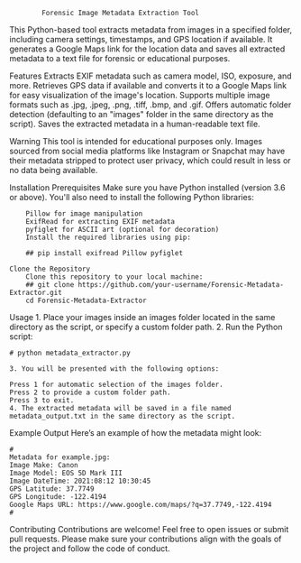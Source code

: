             Forensic Image Metadata Extraction Tool


This Python-based tool extracts metadata from images in a specified folder, including camera settings, timestamps, and GPS location if available. It generates a Google Maps link for the location data and saves all extracted metadata to a text file for forensic or educational purposes.


Features
    Extracts EXIF metadata such as camera model, ISO, exposure, and more.
    Retrieves GPS data if available and converts it to a Google Maps link for easy visualization of the image's location.
    Supports multiple image formats such as .jpg, .jpeg, .png, .tiff, .bmp, and .gif.
    Offers automatic folder detection (defaulting to an "images" folder in the same directory as the script).
    Saves the extracted metadata in a human-readable text file.

Warning
    This tool is intended for educational purposes only. Images sourced from social media platforms like Instagram or Snapchat may have their metadata stripped to protect user privacy, which could result in less or no data being available.

Installation
    Prerequisites
        Make sure you have Python installed (version 3.6 or above). You'll also need to install the following Python libraries:

        Pillow for image manipulation
        ExifRead for extracting EXIF metadata
        pyfiglet for ASCII art (optional for decoration)
        Install the required libraries using pip:

        ## pip install exifread Pillow pyfiglet

    Clone the Repository
        Clone this repository to your local machine:
        ## git clone https://github.com/your-username/Forensic-Metadata-Extractor.git
        cd Forensic-Metadata-Extractor

Usage
    1. Place your images inside an images folder located in the same directory as the script, or specify a custom folder path.
    2. Run the Python script:

    # python metadata_extractor.py

    3. You will be presented with the following options:

    Press 1 for automatic selection of the images folder.
    Press 2 to provide a custom folder path.
    Press 3 to exit.
    4. The extracted metadata will be saved in a file named metadata_output.txt in the same directory as the script.

Example Output
    Here’s an example of how the metadata might look:

    # 
    Metadata for example.jpg:
    Image Make: Canon
    Image Model: EOS 5D Mark III
    Image DateTime: 2021:08:12 10:30:45
    GPS Latitude: 37.7749
    GPS Longitude: -122.4194
    Google Maps URL: https://www.google.com/maps/?q=37.7749,-122.4194
    #

Contributing
    Contributions are welcome! Feel free to open issues or submit pull requests. Please make sure your contributions align with the goals of the project and follow the code of conduct.
